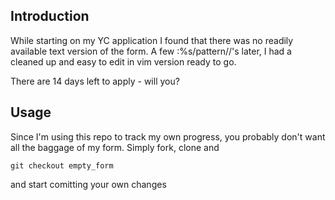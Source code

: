 Introduction
---
While starting on my YC application I found that there was no readily available
text version of the form. A few :%s/pattern//'s later, I had a cleaned up 
and easy to edit in vim version ready to go. 

There are 14 days left to apply - will you?

Usage
---
Since I'm using this repo to track my own progress, you probably don't want
all the baggage of my form. Simply fork, clone and

  `git checkout empty_form`

and start comitting your own changes
